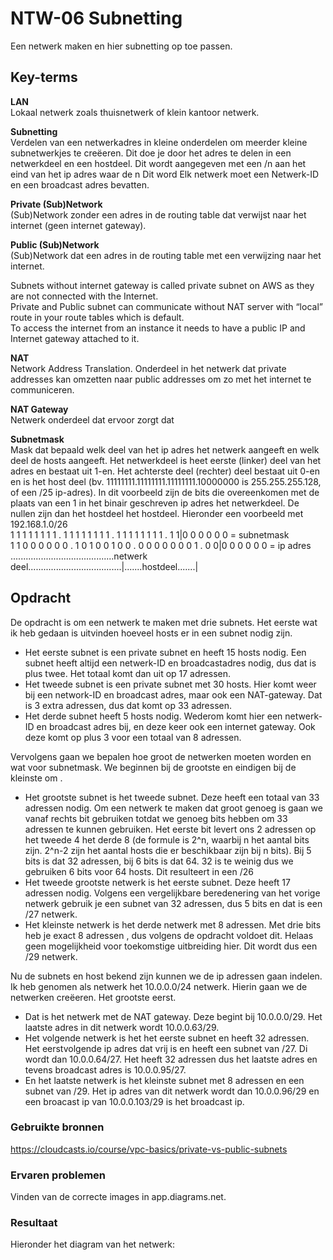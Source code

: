 # NTW-06 Subnetting  

Een netwerk maken en hier subnetting op toe passen.

## Key-terms
**LAN**  
Lokaal netwerk zoals thuisnetwerk of klein kantoor netwerk.

**Subnetting**  
Verdelen van een netwerkadres in kleine onderdelen om meerder kleine subnetwerkjes te creëeren. Dit doe je door het adres te delen in een netwerkdeel en een hostdeel. Dit wordt aangegeven met een /n aan het eind van het ip adres waar de n  Dit word Elk netwerk moet een Netwerk-ID en een broadcast adres bevatten. 

**Private (Sub)Network**  
(Sub)Network zonder een adres in de routing table dat verwijst naar het internet (geen internet gateway).

**Public (Sub)Network**  
(Sub)Network dat een adres in de routing table met een verwijzing naar het internet.

Subnets without internet gateway is called private subnet on AWS as they are not connected with the Internet.  
Private and Public subnet can communicate without NAT server with “local” route in your route tables which is default.  
To access the internet from an instance it needs to have a public IP and Internet gateway attached to it.

**NAT**  
Network Address Translation. Onderdeel in het netwerk dat private addresses kan omzetten naar public addresses om zo met het internet te communiceren.  

**NAT Gateway**  
Netwerk onderdeel dat ervoor zorgt dat 

**Subnetmask**  
Mask dat bepaald welk deel van het ip adres het netwerk aangeeft en welk deel de hosts aangeeft. Het netwerkdeel is heet eerste (linker) deel van het adres en bestaat uit 1-en. Het achterste deel (rechter) deel bestaat uit 0-en en is het host deel (bv. 11111111.11111111.11111111.10000000 is 255.255.255.128, of een /25 ip-adres). 
In dit voorbeeld zijn de bits die overeenkomen met de plaats van een 1 in het binair geschreven ip adres het netwerkdeel. De nullen zijn dan het hostdeel het hostdeel. Hieronder een voorbeeld met 192.168.1.0/26  
1 1 1 1 1 1 1 1 . 1 1 1 1 1 1 1 1 . 1 1 1 1 1 1 1 1 . 1 1|0 0 0 0 0 0  = subnetmask  
1 1 0 0 0 0 0 0 . 1 0 1 0 0 1 0 0 . 0 0 0 0 0 0 0 1 . 0 0|0 0 0 0 0 0  = ip adres  
.........................................netwerk deel.....................................|.......hostdeel.......|  


## Opdracht  
De opdracht is om een netwerk te maken met drie subnets. Het eerste wat ik heb gedaan is uitvinden hoeveel hosts er in een subnet nodig zijn.  
- Het eerste subnet is een private subnet en heeft 15 hosts nodig. Een subnet heeft altijd een netwerk-ID en broadcastadres nodig, dus dat is plus twee. Het totaal komt dan uit op 17 adressen.
- Het tweede subnet is een private subnet met 30 hosts. Hier komt weer bij een network-ID en broadcast adres, maar ook een NAT-gateway. Dat is 3 extra adressen, dus dat komt op 33 adressen.
- Het derde subnet heeft 5 hosts nodig. Wederom komt hier een netwerk-ID en broadcast adres bij, en deze keer ook een internet gateway. Ook deze komt op plus 3 voor een totaal van 8 adressen.

Vervolgens gaan we bepalen hoe groot de netwerken moeten worden en wat voor subnetmask. We beginnen bij de grootste en eindigen bij de kleinste om .
- Het grootste subnet is het tweede subnet. Deze heeft een totaal van 33 adressen nodig. Om een netwerk te maken dat groot genoeg is gaan we vanaf rechts bit gebruiken totdat we genoeg bits hebben om 33 adressen te kunnen gebruiken. Het eerste bit levert ons 2 adressen op het tweede 4 het derde 8 (de formule is 2^n, waarbij n het aantal bits zijn. 2^n-2 zijn het aantal hosts die er beschikbaar zijn bij n bits). Bij 5 bits is dat 32 adressen, bij 6 bits is dat 64. 32 is te weinig dus we gebruiken 6 bits voor 64 hosts. Dit resulteert in een /26
- Het tweede grootste netwerk is het eerste subnet. Deze heeft 17 adressen nodig. Volgens een vergelijkbare beredenering van het vorige netwerk gebruik je een subnet van 32 adressen, dus 5 bits en dat is een /27 netwerk.  
- Het kleinste netwerk is het derde netwerk met 8 adressen. Met drie bits heb je exact 8 adressen , dus volgens de opdracht voldoet dit. Helaas geen mogelijkheid voor toekomstige uitbreiding hier. Dit wordt dus een /29 netwerk.  

Nu de subnets en host bekend zijn kunnen we de ip adressen gaan indelen. Ik heb genomen als netwerk het 10.0.0.0/24 netwerk. Hierin gaan we de netwerken creëeren. 
Het grootste eerst. 
- Dat is het netwerk met de NAT gateway. Deze begint bij 10.0.0.0/29. Het laatste adres in dit netwerk wordt 10.0.0.63/29.
- Het volgende netwerk is het het eerste subnet en heeft 32 adressen. Het eerstvolgende ip adres dat vrij is en heeft een subnet van /27. Di wordt dan 10.0.0.64/27. Het heeft 32 adressen dus het laatste adres en tevens broadcast adres is 10.0.0.95/27.  
- En het laatste netwerk is het kleinste subnet met 8 adressen en een subnet van /29. Het ip adres van dit netwerk wordt dan 10.0.0.96/29 en een broacast ip van 10.0.0.103/29 is het broadcast ip.  


### Gebruikte bronnen
https://cloudcasts.io/course/vpc-basics/private-vs-public-subnets

### Ervaren problemen
Vinden van de correcte images in app.diagrams.net.  

### Resultaat
Hieronder het diagram van het netwerk:
